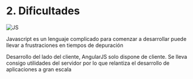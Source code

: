 # 2. Dificultades

![JS](https://images.plot.ly/language-icons/api-home/js-logo.png)

Javascript es un lenguaje complicado para comenzar a desarrollar puede llevar a frustraciones en tiempos de depuración

Desarrollo del lado del cliente, AngularJS solo dispone de cliente. Se lleva consigo utilidades del servidor por lo que relantiza
el desarrollo de aplicaciones a gran escala
